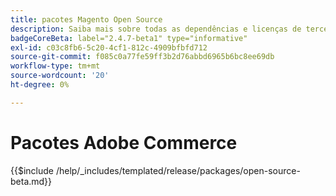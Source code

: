 ```yaml
---
title: pacotes Magento Open Source
description: Saiba mais sobre todas as dependências e licenças de terceiros usadas no Magento Open Source.
badgeCoreBeta: label="2.4.7-beta1" type="informative"
exl-id: c03c8fb6-5c20-4cf1-812c-4909bfbfd712
source-git-commit: f085c0a77fe59ff3b2d76abbd6965b6bc8ee69db
workflow-type: tm+mt
source-wordcount: '20'
ht-degree: 0%

---
```


# Pacotes Adobe Commerce

{{$include /help/_includes/templated/release/packages/open-source-beta.md}}

